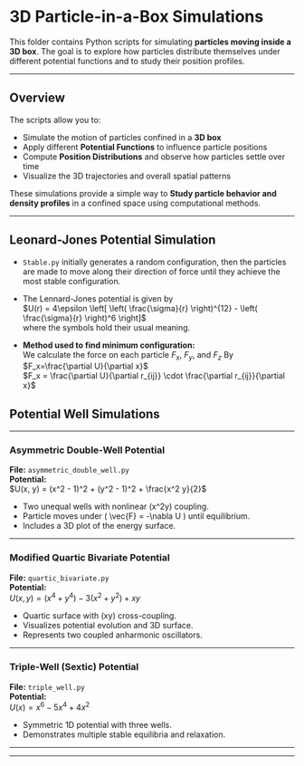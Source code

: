 # 3D Particle-in-a-Box Simulations

This folder contains Python scripts for simulating **particles moving inside a 3D box**. The goal is to explore how particles distribute themselves under different potential functions and to study their position profiles.

---

## Overview

The scripts allow you to:

- Simulate the motion of particles confined in a **3D box**  
- Apply different **Potential Functions** to influence particle positions  
- Compute **Position Distributions** and observe how particles settle over time  
- Visualize the 3D trajectories and overall spatial patterns

These simulations provide a simple way to **Study particle behavior and density profiles** in a confined space using computational methods.

---

## Leonard-Jones Potential Simulation
- `Stable.py` initially generates a random configuration, then the particles are made to move along their direction of force until they achieve the most stable configuration.

- The Lennard-Jones potential is given by  
    $U(r) = 4\epsilon \left[ \left( \frac{\sigma}{r} \right)^{12} - \left( \frac{\sigma}{r} \right)^6 \right]$  
    where the symbols hold their usual meaning.

- **Method used to find minimum configuration:**  
  We calculate the force on each particle $F_x$, $F_y$, and $F_z$ By
$F_x=\frac{\partial U}{\partial x}$ <br>
$F_x = \frac{\partial U}{\partial r_{ij}} \cdot \frac{\partial r_{ij}}{\partial x}$ <br>

## Potential Well Simulations

---
### Asymmetric Double-Well Potential
**File:** `asymmetric_double_well.py`  
**Potential:**  
$U(x, y) = (x^2 - 1)^2 + (y^2 - 1)^2 + \frac{x^2 y}{2}$
- Two unequal wells with nonlinear \(x^2y\) coupling.  
- Particle moves under \( \vec{F} = -\nabla U \) until equilibrium.  
- Includes a 3D plot of the energy surface.

---

### Modified Quartic Bivariate Potential
**File:** `quartic_bivariate.py`  
**Potential:**  
$U(x, y) = (x^4 + y^4) - 3(x^2 + y^2) + xy$
- Quartic surface with \(xy\) cross-coupling.  
- Visualizes potential evolution and 3D surface.  
- Represents two coupled anharmonic oscillators.

---

###  Triple-Well (Sextic) Potential
**File:** `triple_well.py`  
**Potential:**  
$U(x) = x^6 - 5x^4 + 4x^2$
- Symmetric 1D potential with three wells.  
- Demonstrates multiple stable equilibria and relaxation.

---


---


